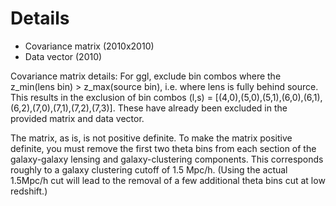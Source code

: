 # Details

- Covariance matrix (2010x2010)
- Data vector (2010)

Covariance matrix details:
For ggl, exclude bin combos where the z_min(lens bin) > z_max(source bin), i.e. where lens is fully behind source. This results in the exclusion of bin combos (l,s) = [(4,0),(5,0),(5,1),(6,0),(6,1),(6,2),(7,0),(7,1),(7,2),(7,3)]. These have already been excluded in the provided matrix and data vector.

The matrix, as is, is not positive definite. To make the matrix positive definite, you must remove the first two theta bins from each section of the galaxy-galaxy lensing and galaxy-clustering components. This corresponds roughly to a galaxy clustering cutoff of 1.5 Mpc/h. (Using the actual 1.5Mpc/h cut will lead to the removal of a few additional theta bins cut at low redshift.)

